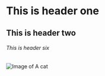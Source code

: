 # This is header one
## This is header two
###### This is header six
![Image of A cat](https://octodex.github.com/images/yaktocat.png)
